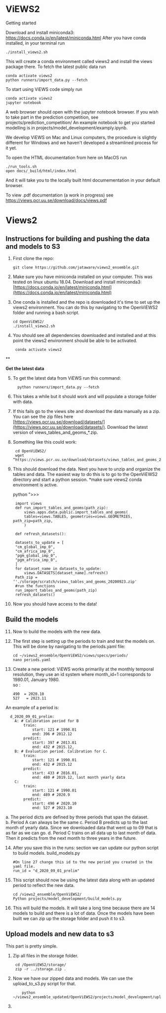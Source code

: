# ViEWS2

Getting started

Download and install miniconda3: https://docs.conda.io/en/latest/miniconda.html
After you have conda installed, in your terminal run

    ./install_views2.sh

This will create a conda environment called views2 and install the views package there.
To fetch the latest public data run

    conda activate views2
    python runners/import_data.py --fetch

To start using ViEWS code simply run

    conda activate views2
    jupyter notebook

A web browser should open with the jupyter notebook browser.
If you wish to take part in the prediction competition, see projects/prediction_competition/
An example notebook to get you started modelling is in projects/model_development/examply.ipynb.

We develop ViEWS on Mac and Linux computers, the procedure is slightly different for Windows and we haven't developed a streamlined process for it yet.

To open the HTML documentation from here on MacOS run

    ./run_tools.sh
    open docs/_build/html/index.html

And it will take you to the locally built html documementation in your default browser.

To view .pdf documentation (a work in progress) see https://views.pcr.uu.se/download/docs/views.pdf

# Views2 

## **Instructions for building and pushing the data and models to S3**

 1. First clone the repo:

  
		git clone https://github.com/jataware/views2_ensemble.git 

       
2. Make sure you have miniconda installed on your computer. This was tested on linux ubuntu 18.04. Download and install miniconda3: [https://docs.conda.io/en/latest/miniconda.html](https://docs.conda.io/en/latest/miniconda.html)
3. One conda is installed and the repo is downloaded it's time to set up the views2 environment. You can do this by navigating to the OpenViEWS2 folder and running a bash script.
			 

       cd OpenViEWS2/
       ./install_views2.sh

4. You should see all dependencies downloaded and installed and at this point the views2 environment should be able to be activated.

		conda activate views2
 **

 **Get the latest data**

  

5. To get the latest data from ViEWS run this command:

    
		 python runners/import_data.py --fetch


6. This takes a while but it should work and will populate a storage folder with data.
7. If this fails go to the views site and download the data manually as a zip. You can see the zip files here [https://views.pcr.uu.se/download/datasets/](https://views.pcr.uu.se/download/datasets/).  Download the latest version of views_tables_and_geoms_*.zip. 
8. Something like this could work:


		cd OpenViEWS2/
		wget “https://views.pcr.uu.se/download/datasets/views_tables_and_geoms_20200923.zip”


9. This should download the data. Next you have to unzip and organize the tables and data. The easiest way to do this is to go to the OpenViEWS2 directory and start a python session. *make sure views2 conda environment is active.
			  

    python
    ">>>
	
	  
		import views
		def run_import_tables_and_geoms(path_zip):
			views.apps.data.public.import_tables_and_geoms(
			tables=views.TABLES, geometries=views.GEOMETRIES, path_zip=path_zip,
			)

		def refresh_datasets():

		datasets_to_update = [
		"cm_global_imp_0",
		"cm_africa_imp_0",
		"pgm_global_imp_0",
		"pgm_africa_imp_0",
		]
		for dataset_name in datasets_to_update:
			views.DATASETS[dataset_name].refresh()
		Path_zip = ‘'./storage/scratch/views_tables_and_geoms_20200923.zip'
		#run the functions
		run_import_tables_and_geoms(path_zip)
		refresh_datasets()

10. Now you should have access to the data!

## Build the models

11. Now to build the models with the new data.
12. The first step is setting up the periods to train and test the models on. This will be done by navigating to the periods.yaml file:

		cd ~/views2_ensemble/OpenViEWS2/views/specs/periods/
		nano periods.yaml
			

13. Create a new period: ViEWS works primariliy at the monthly temporal resolution, they use an id system where month_id=1 corresponds to 1980.01, January 1980.  
so :
		

	    490  = 2020.10  
	    527   = 2023.11
		
An example of a period is:

	  d_2020_09_01_prelim:
		A: # Calibration period for B
			train:
				start: 121 # 1990.01
				end: 396 # 2012.12
			predict:
				start: 397 # 2013.01
				end: 432 # 2015.12,
		B: # Evaluation period. Calibration for C.
			train:
				start: 121 # 1990.01
				end: 432 # 2015.12
			predict:
				start: 433 # 2016.01,
				end: 480 # 2019.12, last month yearly data
		C:
			train:
				start: 121 # 1990.01
				end: 489 # 2020.9
			predict:
				start: 490 # 2020.10
				end: 527 # 2023.10


a. The period dicts are defined by three periods that span the dataset. 	
b. Period A can always be the same
c. Period B predicts up to the last month of yearly data. Since we downloaded data that went up to 09 that is as far as we can go.
d. Period C trains on all data up to last month of data. Then it predicts from the next month to three years in the future. 

14. After you save this in the runs: section we can update our python script to build models. build_models.py

	  

		#On line 27 change this id to the new period you created in the yaml file.
		run_id = "d_2020_09_01_prelim"
15. This script should now be using the latest data along with an updated period to reflect the new data.
			

		cd /views2_ensemble/OpenViEWS2/
		Python projects/model_development/build_models.py

16. This will build the models. It will take a long time because there are 14 models to build and there is a lot of data. Once the models have been built we can zip up the storage folder and push it to s3.

## Upload models and new data to s3
	
This part is pretty simple. 
1. Zip all files in the storage folder.
	

	    cd /OpenViEWS2/storage/
		zip -r ../storage.zip .
2. Now we have our zipped data and models. We can use the upload_to_s3.py script for that.
				

		   python ~/views2_ensemble_updated/OpenViEWS2/projects/model_development/upload_to_s3.py
		
3. 
